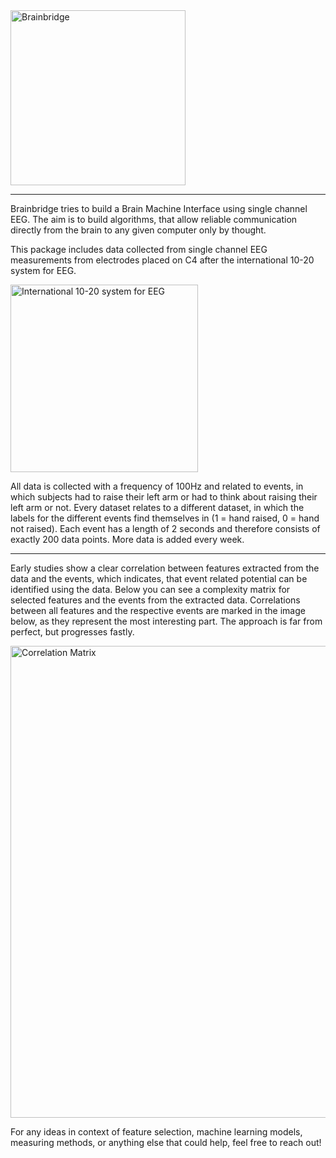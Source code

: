 <img width="280" alt="Brainbridge" src="https://user-images.githubusercontent.com/53909792/114017945-f89f2000-986c-11eb-945c-2e4b889d9531.png">

* * *

Brainbridge tries to build a Brain Machine Interface using single channel EEG. The aim is to build algorithms, that allow reliable communication directly from the brain to any given computer only by thought.

This package includes data collected from single channel EEG measurements from electrodes placed on C4 after the international 10-20 system for EEG.

<img width="300" alt="International 10-20 system for EEG" src="https://user-images.githubusercontent.com/53909792/113484027-975f0180-94a6-11eb-92a8-34b86e820628.png">

All data is collected with a frequency of 100Hz and related to events, in which subjects had to raise their left arm or had to think about raising their left arm or not. Every dataset relates to a different dataset, in which the labels for the different events find themselves in (1 = hand raised, 0 = hand not raised). Each event has a length of 2 seconds and therefore consists of exactly 200 data points. More data is added every week.

* * *

Early studies show a clear correlation between features extracted from the data and the events, which indicates, that event related potential can be identified using the data. Below you can see a complexity matrix for selected features and the events from the extracted data. Correlations between all features and the respective events are marked in the image below, as they represent the most interesting part. The approach is far from perfect, but progresses fastly.

<img width="755" alt="Correlation Matrix" src="https://user-images.githubusercontent.com/53909792/114274014-d9df8b80-9a1c-11eb-8107-b42686057ad5.png">

For any ideas in context of feature selection, machine learning models, measuring methods, or anything else that could help, feel free to reach out!

